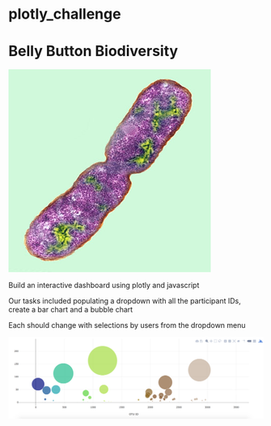 # plotly_challenge
# Belly Button Biodiversity

![Bacteria Image ](Images/bacteria.jpg)

Build an interactive dashboard using plotly and javascript

Our tasks included populating a dropdown with all the participant IDs, create a bar chart and a bubble chart

Each should change with selections by users from the dropdown menu


![Barchart Image](Images/bubble_chart.png)
